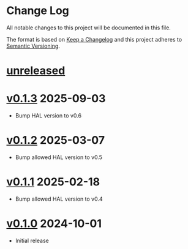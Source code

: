 Change Log
=======

All notable changes to this project will be documented in this file.

The format is based on [Keep a Changelog](http://keepachangelog.com/)
and this project adheres to [Semantic Versioning](http://semver.org/).

# [unreleased]

# [v0.1.3] 2025-09-03

- Bump HAL version to v0.6

# [v0.1.2] 2025-03-07

- Bump allowed HAL version to v0.5

# [v0.1.1] 2025-02-18

- Bump allowed HAL version to v0.4

# [v0.1.0] 2024-10-01

- Initial release

[unreleased]: https://egit.irs.uni-stuttgart.de/rust/va416xx-rs/compare/vorago-peb1-v0.1.3...HEAD
[v0.1.3]: https://egit.irs.uni-stuttgart.de/rust/va416xx-rs/compare/vorago-peb1-v0.1.2...vorago-peb1-v0.1.3
[v0.1.2]: https://egit.irs.uni-stuttgart.de/rust/va416xx-rs/compare/vorago-peb1-v0.1.1...vorago-peb1-v0.1.2
[v0.1.1]: https://egit.irs.uni-stuttgart.de/rust/va416xx-rs/compare/vorago-peb1-v0.1.0...vorago-peb1-v0.1.1
[v0.1.0]: https://egit.irs.uni-stuttgart.de/rust/va416xx-rs/src/tag/vorago-peb1-v0.1.0
